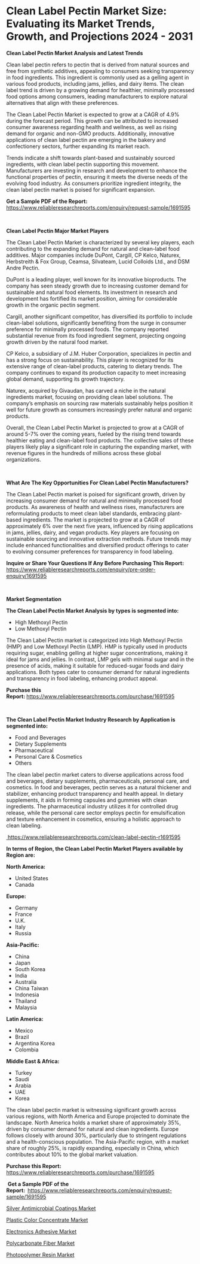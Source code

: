 <p><h1>Clean Label Pectin Market Size: Evaluating its Market Trends, Growth, and Projections 2024 - 2031</h1></p><p><strong>Clean Label Pectin Market Analysis and Latest Trends</strong></p>
<p><p>Clean label pectin refers to pectin that is derived from natural sources and free from synthetic additives, appealing to consumers seeking transparency in food ingredients. This ingredient is commonly used as a gelling agent in various food products, including jams, jellies, and dairy items. The clean label trend is driven by a growing demand for healthier, minimally processed food options among consumers, leading manufacturers to explore natural alternatives that align with these preferences.</p><p>The Clean Label Pectin Market is expected to grow at a CAGR of 4.9% during the forecast period. This growth can be attributed to increased consumer awareness regarding health and wellness, as well as rising demand for organic and non-GMO products. Additionally, innovative applications of clean label pectin are emerging in the bakery and confectionery sectors, further expanding its market reach. </p><p>Trends indicate a shift towards plant-based and sustainably sourced ingredients, with clean label pectin supporting this movement. Manufacturers are investing in research and development to enhance the functional properties of pectin, ensuring it meets the diverse needs of the evolving food industry. As consumers prioritize ingredient integrity, the clean label pectin market is poised for significant expansion.</p></p>
<p><strong>Get a Sample PDF of the Report:&nbsp;</strong> <a href="https://www.reliableresearchreports.com/enquiry/request-sample/1691595?utm_campaign=1730&utm_medium=2&utm_source=Github&utm_content=ia&utm_term=18102024&utm_id=clean-label-pectin">https://www.reliableresearchreports.com/enquiry/request-sample/1691595</a></p>
<p>&nbsp;</p>
<p><strong>Clean Label Pectin Major Market Players</strong></p>
<p><p>The Clean Label Pectin Market is characterized by several key players, each contributing to the expanding demand for natural and clean-label food additives. Major companies include DuPont, Cargill, CP Kelco, Naturex, Herbstreith & Fox Group, Ceamsa, Silvateam, Lucid Colloids Ltd., and DSM Andre Pectin.</p><p>DuPont is a leading player, well known for its innovative bioproducts. The company has seen steady growth due to increasing customer demand for sustainable and natural food elements. Its investment in research and development has fortified its market position, aiming for considerable growth in the organic pectin segment.</p><p>Cargill, another significant competitor, has diversified its portfolio to include clean-label solutions, significantly benefiting from the surge in consumer preference for minimally processed foods. The company reported substantial revenue from its food ingredient segment, projecting ongoing growth driven by the natural food market.</p><p>CP Kelco, a subsidiary of J.M. Huber Corporation, specializes in pectin and has a strong focus on sustainability. This player is recognized for its extensive range of clean-label products, catering to dietary trends. The company continues to expand its production capacity to meet increasing global demand, supporting its growth trajectory.</p><p>Naturex, acquired by Givaudan, has carved a niche in the natural ingredients market, focusing on providing clean label solutions. The company’s emphasis on sourcing raw materials sustainably helps position it well for future growth as consumers increasingly prefer natural and organic products.</p><p>Overall, the Clean Label Pectin Market is projected to grow at a CAGR of around 5-7% over the coming years, fueled by the rising trend towards healthier eating and clean-label food products. The collective sales of these players likely play a significant role in capturing the expanding market, with revenue figures in the hundreds of millions across these global organizations.</p></p>
<p>&nbsp;</p>
<p><strong>What Are The Key Opportunities For Clean Label Pectin Manufacturers?</strong></p>
<p><p>The Clean Label Pectin market is poised for significant growth, driven by increasing consumer demand for natural and minimally processed food products. As awareness of health and wellness rises, manufacturers are reformulating products to meet clean label standards, embracing plant-based ingredients. The market is projected to grow at a CAGR of approximately 6% over the next five years, influenced by rising applications in jams, jellies, dairy, and vegan products. Key players are focusing on sustainable sourcing and innovative extraction methods. Future trends may include enhanced functionalities and diversified product offerings to cater to evolving consumer preferences for transparency in food labeling.</p></p>
<p><strong>Inquire or Share Your Questions If Any Before Purchasing This Report:</strong> <a href="https://www.reliableresearchreports.com/enquiry/pre-order-enquiry/1691595?utm_campaign=1730&utm_medium=2&utm_source=Github&utm_content=ia&utm_term=18102024&utm_id=clean-label-pectin">https://www.reliableresearchreports.com/enquiry/pre-order-enquiry/1691595</a></p>
<p>&nbsp;</p>
<p><strong>Market Segmentation</strong></p>
<p><strong>The Clean Label Pectin Market Analysis by types is segmented into:</strong></p>
<p><ul><li>High Methoxyl Pectin</li><li>Low Methoxyl Pectin</li></ul></p>
<p><p>The Clean Label Pectin market is categorized into High Methoxyl Pectin (HMP) and Low Methoxyl Pectin (LMP). HMP is typically used in products requiring sugar, enabling gelling at higher sugar concentrations, making it ideal for jams and jellies. In contrast, LMP gels with minimal sugar and in the presence of acids, making it suitable for reduced-sugar foods and dairy applications. Both types cater to consumer demand for natural ingredients and transparency in food labeling, enhancing product appeal.</p></p>
<p><strong>Purchase this Report:&nbsp;</strong><a href="https://www.reliableresearchreports.com/purchase/1691595?utm_campaign=1730&utm_medium=2&utm_source=Github&utm_content=ia&utm_term=18102024&utm_id=clean-label-pectin">https://www.reliableresearchreports.com/purchase/1691595</a></p>
<p>&nbsp;</p>
<p><strong>The Clean Label Pectin Market Industry Research by Application is segmented into:</strong></p>
<p><ul><li>Food and Beverages</li><li>Dietary Supplements</li><li>Pharmaceutical</li><li>Personal Care & Cosmetics</li><li>Others</li></ul></p>
<p><p>The clean label pectin market caters to diverse applications across food and beverages, dietary supplements, pharmaceuticals, personal care, and cosmetics. In food and beverages, pectin serves as a natural thickener and stabilizer, enhancing product transparency and health appeal. In dietary supplements, it aids in forming capsules and gummies with clean ingredients. The pharmaceutical industry utilizes it for controlled drug release, while the personal care sector employs pectin for emulsification and texture enhancement in cosmetics, ensuring a holistic approach to clean labeling.</p></p>
<p><a href="https://www.reliableresearchreports.com/clean-label-pectin-r1691595?utm_campaign=1730&utm_medium=2&utm_source=Github&utm_content=ia&utm_term=18102024&utm_id=clean-label-pectin">&nbsp;https://www.reliableresearchreports.com/clean-label-pectin-r1691595</a></p>
<p><strong>In terms of Region, the Clean Label Pectin Market Players available by Region are:</strong></p>
<p>
    <p> <strong> North America: </strong>
        <ul>
            <li>United States</li>
            <li>Canada</li>
        </ul>
        </p> 
    <p> <strong> Europe: </strong>
        <ul>
            <li>Germany</li>
            <li>France</li>
            <li>U.K.</li>
            <li>Italy</li>
            <li>Russia</li>
        </ul>
        </p> 
    <p> <strong> Asia-Pacific: </strong>
        <ul>
            <li>China</li>
            <li>Japan</li>
            <li>South Korea</li>
            <li>India</li>
            <li>Australia</li>
            <li>China Taiwan</li>
            <li>Indonesia</li>
            <li>Thailand</li>
            <li>Malaysia</li>
        </ul>
        </p> 
    <p> <strong> Latin America: </strong>
        <ul>
            <li>Mexico</li>
            <li>Brazil</li>
            <li>Argentina Korea</li>
            <li>Colombia</li>
        </ul>
        </p> 
    <p> <strong> Middle East & Africa: </strong>
        <ul>
            <li>Turkey</li>
            <li>Saudi</li>
            <li>Arabia</li>
            <li>UAE</li>
            <li>Korea</li>
        </ul>
    </p>
    </p>
<p><p>The clean label pectin market is witnessing significant growth across various regions, with North America and Europe projected to dominate the landscape. North America holds a market share of approximately 35%, driven by consumer demand for natural and clean ingredients. Europe follows closely with around 30%, particularly due to stringent regulations and a health-conscious population. The Asia-Pacific region, with a market share of roughly 25%, is rapidly expanding, especially in China, which contributes about 10% to the global market valuation.</p></p>
<p><strong>Purchase this Report: </strong><a href="https://www.reliableresearchreports.com/purchase/1691595?utm_campaign=1730&utm_medium=2&utm_source=Github&utm_content=ia&utm_term=18102024&utm_id=clean-label-pectin">https://www.reliableresearchreports.com/purchase/1691595</a></p>
<p>&nbsp;<strong>Get a Sample PDF of the Report:&nbsp;&nbsp;</strong><a href="https://www.reliableresearchreports.com/enquiry/request-sample/1691595?utm_campaign=1730&utm_medium=2&utm_source=Github&utm_content=ia&utm_term=18102024&utm_id=clean-label-pectin">https://www.reliableresearchreports.com/enquiry/request-sample/1691595</a></p>
<p><strong></strong></p>
<p><p><a href="https://www.linkedin.com/pulse/competitive-intelligence-silver-antimicrobial-coatings-market-txhff?utm_campaign=1730&utm_medium=2&utm_source=Github&utm_content=ia&utm_term=18102024&utm_id=clean-label-pectin">Silver Antimicrobial Coatings Market</a></p><p><a href="https://www.linkedin.com/pulse/plastic-color-concentrate-market-evolution-key-trends-regional-hpr7f?utm_campaign=1730&utm_medium=2&utm_source=Github&utm_content=ia&utm_term=18102024&utm_id=clean-label-pectin">Plastic Color Concentrate Market</a></p><p><a href="https://www.linkedin.com/pulse/investing-electronics-adhesive-market-trends-leading-products-rbqqf?utm_campaign=1730&utm_medium=2&utm_source=Github&utm_content=ia&utm_term=18102024&utm_id=clean-label-pectin">Electronics Adhesive Market</a></p><p><a href="https://www.linkedin.com/pulse/booming-polycarbonate-fiber-market-sector-analysis-growth-projections-jryef?utm_campaign=1730&utm_medium=2&utm_source=Github&utm_content=ia&utm_term=18102024&utm_id=clean-label-pectin">Polycarbonate Fiber Market</a></p><p><a href="https://www.linkedin.com/pulse/strategic-roadmap-success-global-photopolymer-resin-market-analysis-1o7zf?utm_campaign=1730&utm_medium=2&utm_source=Github&utm_content=ia&utm_term=18102024&utm_id=clean-label-pectin">Photopolymer Resin Market</a></p></p>